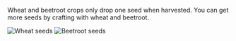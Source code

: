 Wheat and beetroot crops only drop one seed when harvested. You can get more seeds by crafting with wheat and beetroot.

![Wheat seeds](https://github.com/VanillaChai/chocolate-tweaks/blob/main/No%20Extra%20Seeds/Wheat%20seeds.png)
![Beetroot seeds](https://github.com/VanillaChai/chocolate-tweaks/blob/main/No%20Extra%20Seeds/Beetroot%20seeds.png)
